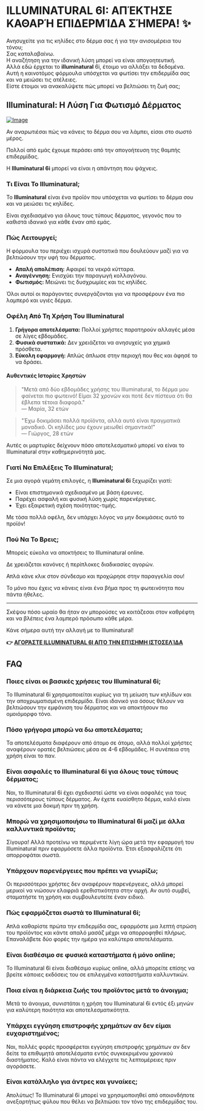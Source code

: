 # ILLUMINATURAL 6I: ΑΠΈΚΤΗΣΕ ΚΑΘΑΡΉ ΕΠΙΔΕΡΜΊΔΑ ΣΉΜΕΡΑ! ✨

Ανησυχείτε για τις κηλίδες στο δέρμα σας ή για την ανισομέρεια του τόνου;  
Σας καταλαβαίνω.  
Η αναζήτηση για την ιδανική λύση μπορεί να είναι απογοητευτική.  
Αλλά εδώ έρχεται το **illuminatural** 6i, έτοιμο να αλλάξει τα δεδομένα.  
Αυτή η καινοτόμος φόρμουλα υπόσχεται να φωτίσει την επιδερμίδα σας και να μειώσει τις ατέλειες.  
Είστε έτοιμοι να ανακαλύψετε πώς μπορεί να βελτιώσει τη ζωή σας;

## Illuminatural: Η Λύση Για Φωτισμό Δέρματος

[![Image](https://www2.sellhealth.com/113/illuminatural_250x250.gif)](https://gchaffi.com/1zGp5Drn)

Αν αναρωτιέσαι πώς να κάνεις το δέρμα σου να λάμπει, είσαι στο σωστό μέρος.

Πολλοί από εμάς έχουμε περάσει από την απογοήτευση της θαμπής επιδερμίδας. 

Η **Illuminatural 6i** μπορεί να είναι η απάντηση που ψάχνεις.

### Τι Είναι Το Illuminatural;

Το **Illuminatural** είναι ένα προϊόν που υπόσχεται να φωτίσει το δέρμα σου και να μειώσει τις κηλίδες. 

Είναι σχεδιασμένο για όλους τους τύπους δέρματος, γεγονός που το καθιστά ιδανικό για κάθε έναν από εμάς.

### Πώς Λειτουργεί;

Η φόρμουλα του περιέχει ισχυρά συστατικά που δουλεύουν μαζί για να βελτιώσουν την υφή του δέρματος. 

- **Απαλή απολέπιση:** Αφαιρεί τα νεκρά κύτταρα.
- **Αναγέννηση:** Ενισχύει την παραγωγή κολλαγόνου.
- **Φωτισμός:** Μειώνει τις δυσχρωμίες και τις κηλίδες.

Όλοι αυτοί οι παράγοντες συνεργάζονται για να προσφέρουν ένα πιο λαμπερό και υγιές δέρμα.

### Οφέλη Από Τη Χρήση Του Illuminatural

1. **Γρήγορα αποτελέσματα:** Πολλοί χρήστες παρατηρούν αλλαγές μέσα σε λίγες εβδομάδες.
2. **Φυσικά συστατικά:** Δεν χρειάζεται να ανησυχείς για χημικά πρόσθετα.
3. **Εύκολη εφαρμογή:** Απλώς άπλωσε στην περιοχή που θες και άφησέ το να δράσει.

#### Αυθεντικές Ιστορίες Χρηστών

> "Μετά από δύο εβδομάδες χρήσης του Illuminatural, το δέρμα μου φαίνεται πιο φωτεινό! Είμαι 32 χρονών και ποτέ δεν πίστευα ότι θα έβλεπα τέτοια διαφορά."  
> — Μαρία, 32 ετών

> "Έχω δοκιμάσει πολλά προϊόντα, αλλά αυτό είναι πραγματικά μοναδικό. Οι κηλίδες μου έχουν μειωθεί σημαντικά!"  
> — Γιώργος, 28 ετών

Αυτές οι μαρτυρίες δείχνουν πόσο αποτελεσματικό μπορεί να είναι το Illuminatural στην καθημερινότητά μας.

### Γιατί Να Επιλέξεις Το Illuminatural;

Σε μια αγορά γεμάτη επιλογές, η **Illuminatural 6i** ξεχωρίζει γιατί:

- Είναι επιστημονικά σχεδιασμένο με βάση έρευνες.
- Παρέχει ασφαλή και φυσική λύση χωρίς παρενέργειες.
- Έχει εξαιρετική σχέση ποιότητας-τιμής.

Με τόσα πολλά οφέλη, δεν υπάρχει λόγος να μην δοκιμάσεις αυτό το προϊόν!

### Πού Να Το Βρεις;

Μπορείς εύκολα να αποκτήσεις το Illuminatural online. 

Δε χρειάζεται κανόνες ή περίπλοκες διαδικασίες αγορών. 

Απλά κάνε κλικ στον σύνδεσμο και προχώρησε στην παραγγελία σου!

Το μόνο που έχεις να κάνεις είναι ένα βήμα προς τη φωτεινότητα που πάντα ήθελες.

---

Σκέψου πόσο ωραίο θα ήταν αν μπορούσες να κοιτάζεσαι στον καθρέφτη και να βλέπεις ένα λαμπερό πρόσωπο κάθε μέρα. 

Κάνε σήμερα αυτή την αλλαγή με το Illuminatural!



**👉 [ΑΓΟΡΆΣΤΕ ILLUMINATURAL 6I ΑΠΌ ΤΗΝ ΕΠΊΣΗΜΗ ΙΣΤΟΣΕΛΊΔΑ](https://gchaffi.com/1zGp5Drn)**

## FAQ

### Ποιες είναι οι βασικές χρήσεις του Illuminatural 6i;
Το Illuminatural 6i χρησιμοποιείται κυρίως για τη μείωση των κηλίδων και την αποχρωματισμένη επιδερμίδα. Είναι ιδανικό για όσους θέλουν να βελτιώσουν την εμφάνιση του δέρματος και να αποκτήσουν πιο ομοιόμορφο τόνο.

### Πόσο γρήγορα μπορώ να δω αποτελέσματα;
Τα αποτελέσματα διαφέρουν από άτομο σε άτομο, αλλά πολλοί χρήστες αναφέρουν ορατές βελτιώσεις μέσα σε 4-6 εβδομάδες. Η συνέπεια στη χρήση είναι το παν.

### Είναι ασφαλές το Illuminatural 6i για όλους τους τύπους δέρματος;
Ναι, το Illuminatural 6i έχει σχεδιαστεί ώστε να είναι ασφαλές για τους περισσότερους τύπους δέρματος. Αν έχετε ευαίσθητο δέρμα, καλό είναι να κάνετε μια δοκιμή πριν τη χρήση.

### Μπορώ να χρησιμοποιήσω το Illuminatural 6i μαζί με άλλα καλλυντικά προϊόντα;
Σίγουρα! Αλλά προτείνω να περιμένετε λίγη ώρα μετά την εφαρμογή του Illuminatural πριν εφαρμόσετε άλλα προϊόντα. Έτσι εξασφαλίζετε ότι απορροφάται σωστά.

### Υπάρχουν παρενέργειες που πρέπει να γνωρίζω;
Οι περισσότεροι χρήστες δεν αναφέρουν παρενέργειες, αλλά μπορεί μερικοί να νιώσουν ελαφριά ερεθιστικότητα στην αρχή. Αν αυτό συμβεί, σταματήστε τη χρήση και συμβουλευτείτε έναν ειδικό.

### Πώς εφαρμόζεται σωστά το Illuminatural 6i;
Απλά καθαρίστε πρώτα την επιδερμίδα σας, εφαρμόστε μια λεπτή στρώση του προϊόντος και κάντε απαλό μασάζ μέχρι να απορροφηθεί πλήρως. Επαναλάβετε δύο φορές την ημέρα για καλύτερα αποτελέσματα.

### Είναι διαθέσιμο σε φυσικά καταστήματα ή μόνο online;
Το Illuminatural 6i είναι διαθέσιμο κυρίως online, αλλά μπορείτε επίσης να βρείτε κάποιες εκδόσεις του σε επιλεγμένα καταστήματα καλλυντικών.

### Ποια είναι η διάρκεια ζωής του προϊόντος μετά το άνοιγμα;
Μετά το άνοιγμα, συνιστάται η χρήση του Illuminatural 6i εντός έξι μηνών για καλύτερη ποιότητα και αποτελεσματικότητα.

### Υπάρχει εγγύηση επιστροφής χρημάτων αν δεν είμαι ευχαριστημένος;
Ναι, πολλές φορές προσφέρεται εγγύηση επιστροφής χρημάτων αν δεν δείτε τα επιθυμητά αποτελέσματα εντός συγκεκριμένου χρονικού διαστήματος. Καλό είναι πάντα να ελέγχετε τις λεπτομέρειες πριν αγοράσετε.

### Είναι κατάλληλο για άντρες και γυναίκες;
Απολύτως! Το Illuminatural 6i μπορεί να χρησιμοποιηθεί από οποιονδήποτε ανεξαρτήτως φύλου που θέλει να βελτιώσει τον τόνο της επιδερμίδας του.